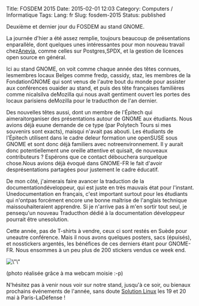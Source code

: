 Title: FOSDEM 2015
Date: 2015-02-01 12:03
Category: Computers / Informatique
Tags:
Lang: fr
Slug: fosdem-2015
Status: published

Deuxième et dernier jour du FOSDEM au stand GNOME.

La journée d'hier a été assez remplie, toujours beaucoup de présentations enparallèle, dont quelques unes intéressantes pour mon nouveau travail chez[Anevia](http://www.anevia-group.com), comme celles sur Postgres,SPDX, et la gestion de licences open source en général.

Ici au stand GNOME, on voit comme chaque année des têtes connues, lesmembres locaux Belges comme fredp, cassidy, staz, les membres de la FondationGNOME qui sont venus de l'autre bout du monde pour assister aux conférences ouaider au stand, et puis des tête françaises familières comme nicalsilva deMozilla qui nous avait gentiment ouvert les portes des locaux parisiens deMozilla pour le traducthon de l'an dernier.

Des nouvelles têtes aussi, dont un membre de l'Épitech qui aimeraitorganiser des présentations autour de GNOME aux étudiants. Nous avions déjà euune demande de ce type (par Polytech Tours si mes souvenirs sont exacts), maisqui n'avait pas abouti. Les étudiants de l'Épitech utilisent dans le cadre deleur formation une openSUSE sous GNOME et sont donc déjà familiers avec notreenvironnement. Il y aurait donc potentiellement une oreille attentive et quisait, de nouveaux contributeurs ? Espérons que ce contact débouchera surquelque chose.Nous avions déjà évoqué dans GNOME-FR le fait d'avoir desprésentations partagées pour justement le cadre éducatif.

De mon côté, j'aimerais faire avancer la traduction de la documentationdéveloppeur, qui est juste en très mauvais état pour l'instant. Unedocumentation en français, c'est important surtout pour les étudiants qui n'ontpas forcément encore une bonne maîtrise de l'anglais technique maissouhaiteraient apprendre. Si je n'arrive pas à m'en sortir tout seul, je pensequ'un nouveau Traducthon dédié à la documentation développeur pourrait être unesolution.

Cette année, pas de T-shirts à vendre, ceux ci sont restés en Suède pour uneautre conférence. Mais il nous avons quelques posters, sacs (épuisés), et nosstickers argentés, les bénéfices de ces derniers étant pour GNOME-FR. Nous ensommes à un peu plus de 200 stickers vendus ce week end.

![\\"\\"](/public/fosdem/2015/.2015-02-01-120543_m.jpg "\"Nos")

(photo réalisée grâce à ma webcam moisie :-p)

N'hésitez pas à venir nous voir sur notre stand, jusqu'à ce soir, ou bienaux prochains événements de l'année, sans doute [Solution Linux](http://www.solutionslinux.fr/) les 19 et 20 mai à Paris-LaDéfense !
